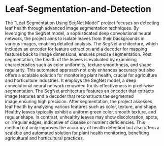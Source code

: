 # Leaf-Segmentation-and-Detection
The "Leaf Segmentation Using SegNet Model" project focuses on detecting leaf health through advanced image segmentation techniques. By leveraging the SegNet model, a sophisticated deep convolutional neural network, the project aims to isolate leaves from their backgrounds in various images, enabling detailed analysis. The SegNet 
architecture, which includes an encoder for feature extraction and a decoder for mapping features back to image dimensions, ensures precise segmentation. Post
segmentation, the health of the leaves is evaluated by examining characteristics such as color uniformity, texture smoothness, and shape regularity. This automated approach not only enhances accuracy but also offers a scalable solution for monitoring plant 
health, crucial for agriculture and horticulture industries. It employs the SegNet model, a deep convolutional neural network renowned for its 
effectiveness in pixel-wise segmentation. The SegNet architecture features an encoder that extracts image features and a decoder that reconstructs the segmented image,ensuring high precision. After segmentation, the project assesses leaf health by analyzing various features such as color, texture, and shape. Healthy leaves typically exhibit a uniform green color, smooth texture, and regular shape. In contrast, unhealthy leaves may show discoloration, spots, or irregular edges, indicative of disease or nutrient deficiencies. This method not only improves the accuracy of health detection but also offers a scalable and automated solution for plant health monitoring, benefiting agricultural and horticultural practices.

